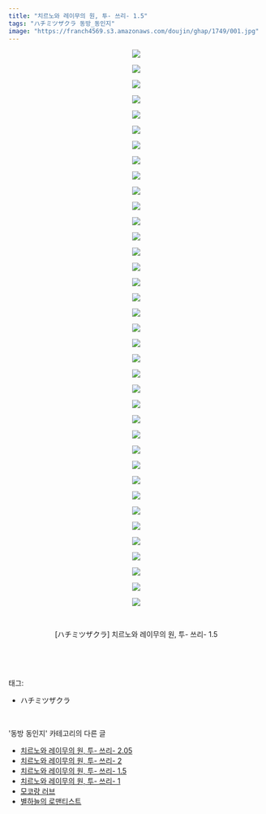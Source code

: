```yaml
---
title: "치르노와 레이무의 원, 투- 쓰리- 1.5"
tags: "ハチミツザクラ 동방_동인지"
image: "https://franch4569.s3.amazonaws.com/doujin/ghap/1749/001.jpg"
---
```

<div class="article">
<p style="text-align: center; clear: none; float: none;"><img src="{{ site.imgserver2 }}/ghap/1749/001.jpg"/></p>
<p style="text-align: center; clear: none; float: none;"><img src="{{ site.imgserver2 }}/ghap/1749/002.jpg"/></p>
<p style="text-align: center; clear: none; float: none;"><img src="{{ site.imgserver2 }}/ghap/1749/003.jpg"/></p>
<p style="text-align: center; clear: none; float: none;"><img src="{{ site.imgserver2 }}/ghap/1749/004.jpg"/></p>
<p style="text-align: center; clear: none; float: none;"><img src="{{ site.imgserver2 }}/ghap/1749/005.jpg"/></p>
<p style="text-align: center; clear: none; float: none;"><img src="{{ site.imgserver2 }}/ghap/1749/006.jpg"/></p>
<p style="text-align: center; clear: none; float: none;"><img src="{{ site.imgserver2 }}/ghap/1749/007.jpg"/></p>
<p style="text-align: center; clear: none; float: none;"><img src="{{ site.imgserver2 }}/ghap/1749/008.jpg"/></p>
<p style="text-align: center; clear: none; float: none;"><img src="{{ site.imgserver2 }}/ghap/1749/009.jpg"/></p>
<p style="text-align: center; clear: none; float: none;"><img src="{{ site.imgserver2 }}/ghap/1749/010.jpg"/></p>
<p style="text-align: center; clear: none; float: none;"><img src="{{ site.imgserver2 }}/ghap/1749/011.jpg"/></p>
<p style="text-align: center; clear: none; float: none;"><img src="{{ site.imgserver2 }}/ghap/1749/012.jpg"/></p>
<p style="text-align: center; clear: none; float: none;"><img src="{{ site.imgserver2 }}/ghap/1749/013.jpg"/></p>
<p style="text-align: center; clear: none; float: none;"><img src="{{ site.imgserver2 }}/ghap/1749/014.jpg"/></p>
<p style="text-align: center; clear: none; float: none;"><img src="{{ site.imgserver2 }}/ghap/1749/015.jpg"/></p>
<p style="text-align: center; clear: none; float: none;"><img src="{{ site.imgserver2 }}/ghap/1749/016.jpg"/></p>
<p style="text-align: center; clear: none; float: none;"><img src="{{ site.imgserver2 }}/ghap/1749/017.jpg"/></p>
<p style="text-align: center; clear: none; float: none;"><img src="{{ site.imgserver2 }}/ghap/1749/018.jpg"/></p>
<p style="text-align: center; clear: none; float: none;"><img src="{{ site.imgserver2 }}/ghap/1749/019.jpg"/></p>
<p style="text-align: center; clear: none; float: none;"><img src="{{ site.imgserver2 }}/ghap/1749/020.jpg"/></p>
<p style="text-align: center; clear: none; float: none;"><img src="{{ site.imgserver2 }}/ghap/1749/021.jpg"/></p>
<p style="text-align: center; clear: none; float: none;"><img src="{{ site.imgserver2 }}/ghap/1749/022.jpg"/></p>
<p style="text-align: center; clear: none; float: none;"><img src="{{ site.imgserver2 }}/ghap/1749/023.jpg"/></p>
<p style="text-align: center; clear: none; float: none;"><img src="{{ site.imgserver2 }}/ghap/1749/024.jpg"/></p>
<p style="text-align: center; clear: none; float: none;"><img src="{{ site.imgserver2 }}/ghap/1749/025.jpg"/></p>
<p style="text-align: center; clear: none; float: none;"><img src="{{ site.imgserver2 }}/ghap/1749/026.jpg"/></p>
<p style="text-align: center; clear: none; float: none;"><img src="{{ site.imgserver2 }}/ghap/1749/027.jpg"/></p>
<p style="text-align: center; clear: none; float: none;"><img src="{{ site.imgserver2 }}/ghap/1749/028.jpg"/></p>
<p style="text-align: center; clear: none; float: none;"><img src="{{ site.imgserver2 }}/ghap/1749/029.jpg"/></p>
<p style="text-align: center; clear: none; float: none;"><img src="{{ site.imgserver2 }}/ghap/1749/030.jpg"/></p>
<p style="text-align: center; clear: none; float: none;"><img src="{{ site.imgserver2 }}/ghap/1749/031.jpg"/></p>
<p style="text-align: center; clear: none; float: none;"><img src="{{ site.imgserver2 }}/ghap/1749/032.jpg"/></p>
<p style="text-align: center; clear: none; float: none;"><img src="{{ site.imgserver2 }}/ghap/1749/033.jpg"/></p>
<p style="text-align: center; clear: none; float: none;"><img src="{{ site.imgserver2 }}/ghap/1749/034.jpg"/></p>
<p style="text-align: center; clear: none; float: none;"><img src="{{ site.imgserver2 }}/ghap/1749/035.jpg"/></p>
<p style="text-align: center; clear: none; float: none;"><img src="{{ site.imgserver2 }}/ghap/1749/036.jpg"/></p>
<p style="text-align: center; clear: none; float: none;"><img src="{{ site.imgserver2 }}/ghap/1749/037.jpg"/></p>
<p style="text-align: center; clear: none; float: none;"><br/></p>
<p style="text-align: center; clear: none; float: none;">[ハチミツザクラ] 치르노와 레이무의 원, 투- 쓰리- 1.5</p>
<p><br/></p>
</div><br/>
<div class="tagTrail">
<p>태그: </p>
<ul>
<li>ハチミツザクラ</li>
</ul>
</div><br/>
<div class="another">
<p>'동방 동인지' 카테고리의 다른 글</p>
<ul>
<li><a href="/ghap_1751">치르노와 레이무의 원, 투- 쓰리- 2.05</a></li>
<li><a href="/ghap_1750">치르노와 레이무의 원, 투- 쓰리- 2</a></li>
<li><a href="/ghap_1749">치르노와 레이무의 원, 투- 쓰리- 1.5</a></li>
<li><a href="/ghap_1748">치르노와 레이무의 원, 투- 쓰리- 1</a></li>
<li><a href="/ghap_1746">모코랑 러브</a></li>
<li><a href="/ghap_1744">별하늘의 로맨티스트</a></li>
</ul>
</div><br/>
<div class="cb_module cb_fluid">
<div class="cb_wrt cb_profile">
</div><!-- commentList close -->
</div><br/>
